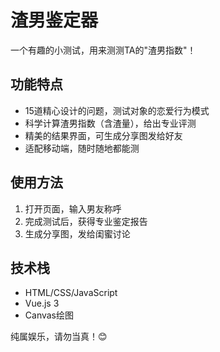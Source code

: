 # 渣男鉴定器

一个有趣的小测试，用来测测TA的"渣男指数"！

## 功能特点

- 15道精心设计的问题，测试对象的恋爱行为模式
- 科学计算渣男指数（含渣量），给出专业评测
- 精美的结果界面，可生成分享图发给好友
- 适配移动端，随时随地都能测

## 使用方法

1. 打开页面，输入男友称呼
2. 完成测试后，获得专业鉴定报告
3. 生成分享图，发给闺蜜讨论

## 技术栈

- HTML/CSS/JavaScript
- Vue.js 3
- Canvas绘图

纯属娱乐，请勿当真！😊 